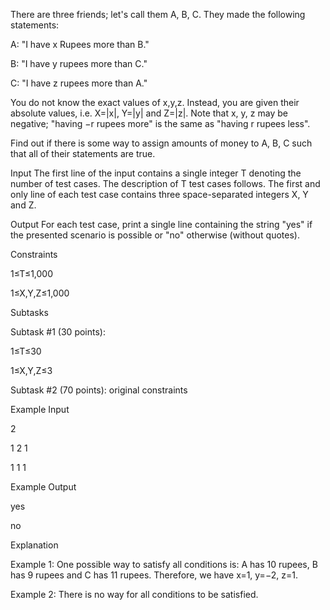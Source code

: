 There are three friends; let's call them A, B, C. They made the following statements:

A: "I have x Rupees more than B."

B: "I have y rupees more than C."

C: "I have z rupees more than A."

You do not know the exact values of x,y,z. Instead, you are given their absolute values, i.e. X=|x|, Y=|y| and Z=|z|. Note that x, y, z may be negative; "having −r rupees more" is the same as "having r rupees less".

Find out if there is some way to assign amounts of money to A, B, C such that all of their statements are true.

Input
The first line of the input contains a single integer T denoting the number of test cases. The description of T test cases follows.
The first and only line of each test case contains three space-separated integers X, Y and Z.

Output
For each test case, print a single line containing the string "yes" if the presented scenario is possible or "no" otherwise (without quotes).

Constraints

1≤T≤1,000

1≤X,Y,Z≤1,000

Subtasks

Subtask #1 (30 points):


1≤T≤30

1≤X,Y,Z≤3

Subtask #2 (70 points): original constraints


Example Input

2

1 2 1

1 1 1

Example Output

yes

no

Explanation

Example 1: One possible way to satisfy all conditions is: A has 10 rupees, B has 9 rupees and C has 11 rupees. Therefore, we have x=1, y=−2, z=1.

Example 2: There is no way for all conditions to be satisfied.
